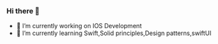 ### Hi there 👋

- 🔭 I’m currently working on IOS Development
- 🌱 I’m currently learning Swift,Solid principles,Design patterns,swiftUI


